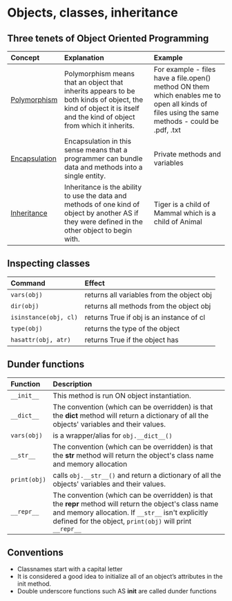 # Objects, classes, inheritance

## Three tenets of Object Oriented Programming

| Concept | Explanation | Example |
| :-- | :-- | :-- |
| [Polymorphism](https://pythonspot.com/polymorphism/) | Polymorphism means that an object that inherits appears to be both kinds of object, the kind of object it is itself and the kind of object from which it inherits. | For example - files have a file.open() method ON them which enables me to open all kinds of files using the same methods - could be .pdf, .txt |
| [Encapsulation](https://pythonspot.com/encapsulation/) | Encapsulation in this sense means that a programmer can bundle data and methods into a single entity.| Private methods and variables |
| [Inheritance](https://pythonspot.com/inheritance/) | Inheritance is the ability to use the data and methods of one kind of object by another AS if they were defined in the other object to begin with. | Tiger is a child of Mammal which is a child of Animal |


## Inspecting classes

| Command | Effect |
|:--|:--|
| ```vars(obj)``` | returns all variables from the object obj |
| ```dir(obj)``` | returns all methods from the object obj |
| ```isinstance(obj, cl)``` | returns True if obj is an instance of cl |
| ```type(obj)``` | returns the type of the object |
| ```hasattr(obj, atr)``` | returns True if the object has |

## Dunder functions
| Function | Description |
| :-- | :-- |
| ```__init__``` | This method is run ON object instantiation. |
| ```__dict__``` | The convention (which can be overridden) is that the __dict__ method will return a dictionary of all the objects' variables and their values. |
| ```vars(obj)``` | is a wrapper/alias for ```obj.__dict__()``` |
| ```__str__``` | The convention (which can be overridden) is that the __str__ method will return the object's class name and memory allocation |
| ```print(obj)``` | calls ```obj.__str__()``` and return a dictionary of all the objects' variables and their values. |
| ```__repr__``` | The convention (which can be overridden) is that the __repr__ method will return the object's class name and memory allocation. If ```__str__``` isn't explicitly defined for the object, ```print(obj)``` will print ```__repr__``` |


## Conventions
* Classnames start with a capital letter
* It is considered a good idea to initialize all of an object’s attributes in the init method.
* Double underscore functions such AS __init__ are called dunder functions
